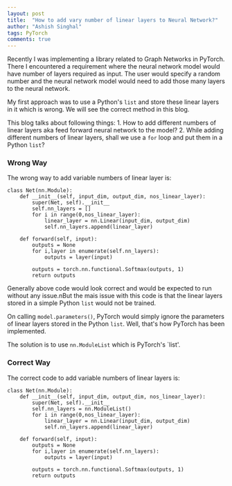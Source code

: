 ```yaml
---
layout: post
title:  "How to add vary number of linear layers to Neural Network?"
author: "Ashish Singhal"
tags: PyTorch
comments: true
---
```


Recently I was implementing a library related to Graph Networks in PyTorch. There I encountered a requirement where the neural network model would have number of layers required as input. The user would specify a random number and the neural network model would need to add those many layers to the neural network. 

My first approach was to use a Python's `list` and store these linear layers in it which is wrong. We will see the correct method in this blog.

This blog talks about following things:
    1. How to add different numbers of linear layers aka feed forward neural network to the model?
    2. While adding different numbers of linear layers, shall we use a ```for``` loop and put them in a Python ```list```?

### Wrong Way
The wrong way to add variable numbers of linear layer is:


    class Net(nn.Module):
        def __init__(self, input_dim, output_dim, nos_linear_layer):
            super(Net, self).__init__
            self.nn_layers = []
            for i in range(0,nos_linear_layer):
                linear_layer = nn.Linear(input_dim, output_dim)
                self.nn_layers.append(linear_layer)

        def forward(self, input):
            outputs = None
            for i,layer in enumerate(self.nn_layers):
                outputs = layer(input)
        
            outputs = torch.nn.functional.Softmax(outputs, 1)
            return outputs


Generally above code would look correct and would be expected to run without any issue.nBut the mais issue with this code is that the linear layers stored in a simple Python `list` would not be trained.

On calling `model.parameters()`, PyTorch would simply ignore the parameters of linear layers stored in the Python `list`. Well, that's how PyTorch has been implemented. 

The solution is to use `nn.ModuleList` which is PyTorch's `list'.

### Correct Way
The correct code to add variable numbers of linear layers is:


    class Net(nn.Module):
        def __init__(self, input_dim, output_dim, nos_linear_layer):
            super(Net, self).__init__
            self.nn_layers = nn.ModuleList()
            for i in range(0,nos_linear_layer):
                linear_layer = nn.Linear(input_dim, output_dim)
                self.nn_layers.append(linear_layer)

        def forward(self, input):
            outputs = None
            for i,layer in enumerate(self.nn_layers):
                outputs = layer(input)
        
            outputs = torch.nn.functional.Softmax(outputs, 1)
            return outputs

